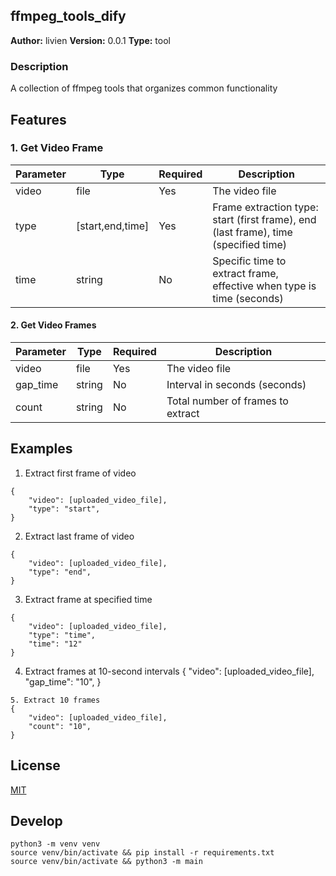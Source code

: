 ## ffmpeg_tools_dify

**Author:** livien
**Version:** 0.0.1
**Type:** tool

### Description
A collection of ffmpeg tools that organizes common functionality


## Features
### 1. Get Video Frame
| Parameter | Type | Required | Description |
|-----------|------|----------|-------------|
| video | file | Yes | The video file |
| type | [start,end,time] | Yes | Frame extraction type: start (first frame), end (last frame), time (specified time) |
| time | string | No | Specific time to extract frame, effective when type is time (seconds) |


#### 2. Get Video Frames

| Parameter | Type | Required | Description |
|-----------|------|----------|-------------|
| video | file | Yes | The video file |
| gap_time | string | No | Interval in seconds (seconds) |
| count | string | No | Total number of frames to extract |


## Examples
1. Extract first frame of video
```
{
    "video": [uploaded_video_file],
    "type": "start",
}
```
2. Extract last frame of video
```
{
    "video": [uploaded_video_file],
    "type": "end",
}
```
3. Extract frame at specified time
```
{
    "video": [uploaded_video_file],
    "type": "time",
    "time": "12"
}
```
4. Extract frames at 10-second intervals
{
    "video": [uploaded_video_file],
    "gap_time": "10",
}
```
5. Extract 10 frames
{
    "video": [uploaded_video_file],
    "count": "10",
}
```


## License

[MIT](./LICENSE)

## Develop
```
python3 -m venv venv
source venv/bin/activate && pip install -r requirements.txt
source venv/bin/activate && python3 -m main
```